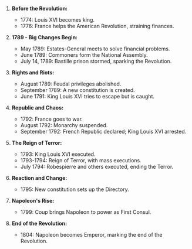 1. **Before the Revolution:**
   - 1774: Louis XVI becomes king.
   - 1776: France helps the American Revolution, straining finances.

2. **1789 - Big Changes Begin:**
   - May 1789: Estates-General meets to solve financial problems.
   - June 1789: Commoners form the National Assembly.
   - July 14, 1789: Bastille prison stormed, sparking the Revolution.

3. **Rights and Riots:**
   - August 1789: Feudal privileges abolished.
   - September 1789: A new constitution is created.
   - June 1791: King Louis XVI tries to escape but is caught.

4. **Republic and Chaos:**
   - 1792: France goes to war.
   - August 1792: Monarchy suspended.
   - September 1792: French Republic declared; King Louis XVI arrested.

5. **The Reign of Terror:**
   - 1793: King Louis XVI executed.
   - 1793-1794: Reign of Terror, with mass executions.
   - July 1794: Robespierre and others executed, ending the Terror.

6. **Reaction and Change:**
   - 1795: New constitution sets up the Directory.

7. **Napoleon's Rise:**
   - 1799: Coup brings Napoleon to power as First Consul.

8. **End of the Revolution:**
   - 1804: Napoleon becomes Emperor, marking the end of the Revolution.